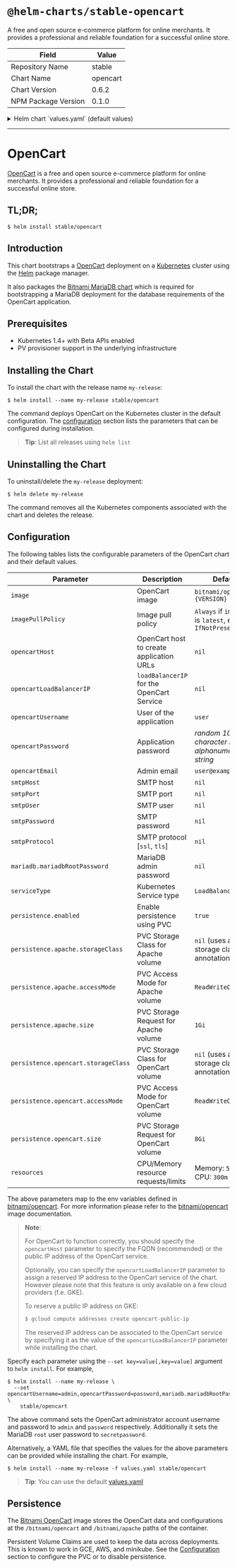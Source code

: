 # `@helm-charts/stable-opencart`

A free and open source e-commerce platform for online merchants. It provides a professional and reliable foundation for a successful online store.

| Field               | Value    |
| ------------------- | -------- |
| Repository Name     | stable   |
| Chart Name          | opencart |
| Chart Version       | 0.6.2    |
| NPM Package Version | 0.1.0    |

<details>

<summary>Helm chart `values.yaml` (default values)</summary>

```yaml
## Bitnami OpenCart image version
## ref: https://hub.docker.com/r/bitnami/opencart/tags/
##
image: bitnami/opencart:3.0.2-0-r2

## Specify a imagePullPolicy
## Defaults to 'Always' if image tag is 'latest', else set to 'IfNotPresent'
## ref: http://kubernetes.io/docs/user-guide/images/#pre-pulling-images
##
# imagePullPolicy:

## OpenCart host to create application URLs
## ref: https://github.com/bitnami/bitnami-docker-opencart#configuration
##
# opencartHost:

## loadBalancerIP for the OpenCart Service (optional, cloud specific)
## ref: http://kubernetes.io/docs/user-guide/services/#type-loadbalancer
##
# opencartLoadBalancerIP:

## User of the application
## ref: https://github.com/bitnami/bitnami-docker-opencart#configuration
##
opencartUsername: user

## Application password
## Defaults to a random 10-character alphanumeric string if not set
## ref: https://github.com/bitnami/bitnami-docker-opencart#configuration
##
# opencartPassword:

## Admin email
## ref: https://github.com/bitnami/bitnami-docker-opencart#configuration
##
opencartEmail: user@example.com

## SMTP mail delivery configuration
## ref: https://github.com/bitnami/bitnami-docker-opencart/#smtp-configuration
##
# smtpHost:
# smtpPort:
# smtpUser:
# smtpPassword:
# smtpProtocol:

##
## MariaDB chart configuration
##
mariadb:
  ## MariaDB admin password
  ## ref: https://github.com/bitnami/bitnami-docker-mariadb/blob/master/README.md#setting-the-root-password-on-first-run
  ##
  # mariadbRootPassword:

  ## Enable persistence using Persistent Volume Claims
  ## ref: http://kubernetes.io/docs/user-guide/persistent-volumes/
  ##
  persistence:
    enabled: true
    ## mariadb data Persistent Volume Storage Class
    ## If defined, storageClassName: <storageClass>
    ## If set to "-", storageClassName: "", which disables dynamic provisioning
    ## If undefined (the default) or set to null, no storageClassName spec is
    ##   set, choosing the default provisioner.  (gp2 on AWS, standard on
    ##   GKE, AWS & OpenStack)
    ##
    # storageClass: "-"
    accessMode: ReadWriteOnce
    size: 8Gi

## Kubernetes configuration
## For minikube, set this to NodePort, elsewhere use LoadBalancer
##
serviceType: LoadBalancer

## Enable persistence using Persistent Volume Claims
## ref: http://kubernetes.io/docs/user-guide/persistent-volumes/
##
persistence:
  enabled: true
  apache:
    ## apache data Persistent Volume Storage Class
    ## If defined, storageClassName: <storageClass>
    ## If set to "-", storageClassName: "", which disables dynamic provisioning
    ## If undefined (the default) or set to null, no storageClassName spec is
    ##   set, choosing the default provisioner.  (gp2 on AWS, standard on
    ##   GKE, AWS & OpenStack)
    ##
    # storageClass: "-"
    accessMode: ReadWriteOnce
    size: 1Gi
  opencart:
    ## opencart data Persistent Volume Storage Class
    ## If defined, storageClassName: <storageClass>
    ## If set to "-", storageClassName: "", which disables dynamic provisioning
    ## If undefined (the default) or set to null, no storageClassName spec is
    ##   set, choosing the default provisioner.  (gp2 on AWS, standard on
    ##   GKE, AWS & OpenStack)
    ##
    # storageClass: "-"
    accessMode: ReadWriteOnce
    size: 8Gi

## Configure resource requests and limits
## ref: http://kubernetes.io/docs/user-guide/compute-resources/
##
resources:
  requests:
    memory: 512Mi
    cpu: 300m
```

</details>

---

# OpenCart

[OpenCart](https://opencart.com/) is a free and open source e-commerce platform for online merchants. It provides a professional and reliable foundation for a successful online store.

## TL;DR;

```console
$ helm install stable/opencart
```

## Introduction

This chart bootstraps a [OpenCart](https://github.com/bitnami/bitnami-docker-opencart) deployment on a [Kubernetes](http://kubernetes.io) cluster using the [Helm](https://helm.sh) package manager.

It also packages the [Bitnami MariaDB chart](https://github.com/kubernetes/charts/tree/master/stable/mariadb) which is required for bootstrapping a MariaDB deployment for the database requirements of the OpenCart application.

## Prerequisites

- Kubernetes 1.4+ with Beta APIs enabled
- PV provisioner support in the underlying infrastructure

## Installing the Chart

To install the chart with the release name `my-release`:

```console
$ helm install --name my-release stable/opencart
```

The command deploys OpenCart on the Kubernetes cluster in the default configuration. The [configuration](#configuration) section lists the parameters that can be configured during installation.

> **Tip**: List all releases using `helm list`

## Uninstalling the Chart

To uninstall/delete the `my-release` deployment:

```console
$ helm delete my-release
```

The command removes all the Kubernetes components associated with the chart and deletes the release.

## Configuration

The following tables lists the configurable parameters of the OpenCart chart and their default values.

| Parameter                           | Description                               | Default                                                  |
| ----------------------------------- | ----------------------------------------- | -------------------------------------------------------- |
| `image`                             | OpenCart image                            | `bitnami/opencart:{VERSION}`                             |
| `imagePullPolicy`                   | Image pull policy                         | `Always` if `image` tag is `latest`, else `IfNotPresent` |
| `opencartHost`                      | OpenCart host to create application URLs  | `nil`                                                    |
| `opencartLoadBalancerIP`            | `loadBalancerIP` for the OpenCart Service | `nil`                                                    |
| `opencartUsername`                  | User of the application                   | `user`                                                   |
| `opencartPassword`                  | Application password                      | _random 10 character long alphanumeric string_           |
| `opencartEmail`                     | Admin email                               | `user@example.com`                                       |
| `smtpHost`                          | SMTP host                                 | `nil`                                                    |
| `smtpPort`                          | SMTP port                                 | `nil`                                                    |
| `smtpUser`                          | SMTP user                                 | `nil`                                                    |
| `smtpPassword`                      | SMTP password                             | `nil`                                                    |
| `smtpProtocol`                      | SMTP protocol [`ssl`, `tls`]              | `nil`                                                    |
| `mariadb.mariadbRootPassword`       | MariaDB admin password                    | `nil`                                                    |
| `serviceType`                       | Kubernetes Service type                   | `LoadBalancer`                                           |
| `persistence.enabled`               | Enable persistence using PVC              | `true`                                                   |
| `persistence.apache.storageClass`   | PVC Storage Class for Apache volume       | `nil` (uses alpha storage class annotation)              |
| `persistence.apache.accessMode`     | PVC Access Mode for Apache volume         | `ReadWriteOnce`                                          |
| `persistence.apache.size`           | PVC Storage Request for Apache volume     | `1Gi`                                                    |
| `persistence.opencart.storageClass` | PVC Storage Class for OpenCart volume     | `nil` (uses alpha storage class annotation)              |
| `persistence.opencart.accessMode`   | PVC Access Mode for OpenCart volume       | `ReadWriteOnce`                                          |
| `persistence.opencart.size`         | PVC Storage Request for OpenCart volume   | `8Gi`                                                    |
| `resources`                         | CPU/Memory resource requests/limits       | Memory: `512Mi`, CPU: `300m`                             |

The above parameters map to the env variables defined in [bitnami/opencart](http://github.com/bitnami/bitnami-docker-opencart). For more information please refer to the [bitnami/opencart](http://github.com/bitnami/bitnami-docker-opencart) image documentation.

> **Note**:
>
> For OpenCart to function correctly, you should specify the `opencartHost` parameter to specify the FQDN (recommended) or the public IP address of the OpenCart service.
>
> Optionally, you can specify the `opencartLoadBalancerIP` parameter to assign a reserved IP address to the OpenCart service of the chart. However please note that this feature is only available on a few cloud providers (f.e. GKE).
>
> To reserve a public IP address on GKE:
>
> ```bash
> $ gcloud compute addresses create opencart-public-ip
> ```
>
> The reserved IP address can be associated to the OpenCart service by specifying it as the value of the `opencartLoadBalancerIP` parameter while installing the chart.

Specify each parameter using the `--set key=value[,key=value]` argument to `helm install`. For example,

```console
$ helm install --name my-release \
  --set opencartUsername=admin,opencartPassword=password,mariadb.mariadbRootPassword=secretpassword \
    stable/opencart
```

The above command sets the OpenCart administrator account username and password to `admin` and `password` respectively. Additionally it sets the MariaDB `root` user password to `secretpassword`.

Alternatively, a YAML file that specifies the values for the above parameters can be provided while installing the chart. For example,

```console
$ helm install --name my-release -f values.yaml stable/opencart
```

> **Tip**: You can use the default [values.yaml](values.yaml)

## Persistence

The [Bitnami OpenCart](https://github.com/bitnami/bitnami-docker-opencart) image stores the OpenCart data and configurations at the `/bitnami/opencart` and `/bitnami/apache` paths of the container.

Persistent Volume Claims are used to keep the data across deployments. This is known to work in GCE, AWS, and minikube.
See the [Configuration](#configuration) section to configure the PVC or to disable persistence.
